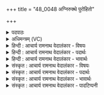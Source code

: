 +++
title = "48_0048 अग्निरुक्थे पुरोहितो"

+++
<details><summary>पदपाठः</summary>

अ꣣ग्निः꣢। उ꣣क्थे꣢। पु꣣रो꣡हि꣢तः। पु꣣रः꣢। हि꣣तः। ग्रा꣡वा꣢꣯णः। ब꣣र्हिः꣢। अ꣣ध्वरे꣢। ऋ꣣चा꣢। या꣣मि। मरुतः। ब्रह्मणः। पते। दे꣡वाः꣢꣯। अ꣡वः꣢꣯। व꣡रे꣢꣯ण्यम्। ४८।
</details>

<details><summary>अधिमन्त्रम् (VC)</summary>

- अग्निः
- मनुर्वैवस्वतः
- बृहती
- मध्यमः
- आग्नेयं काण्डम्
</details>

<details><summary>हिन्दी : आचार्य रामनाथ वेदालंकार - विषयः</summary>

अब उपासना-यज्ञ की प्रक्रिया का वर्णन करते हैं।
</details>

<details><summary>हिन्दी : आचार्य रामनाथ वेदालंकार - पदार्थः</summary>

पदार्थान्वय -  (उक्थे) स्तुतिमय (अध्वरे) हिंसादि के दोष से रहित उपासना-यज्ञ में (अग्निः) ज्योतिर्मय परमात्मा (पुरोहितः) संमुख निहित है; (ग्रावाणः) स्तुति-शब्द-रूप यज्ञिय सिल-बट्टे भी (पुरोहिताः) संमुख निहित हैं; (बर्हिः) हृदय-रूप पवित्र कुशा-निर्मित आसन भी (पुरोहितम्) संमुखस्थ है। हे (मरुतः) प्राणो ! हे (ब्रह्मणः पते) ज्ञानगुणविशिष्ट जीवात्मन् ! हे (देवाः) इन्द्रिय-मन-बुद्धि-रूप ऋत्विजो ! मैं (ऋचा) ईश-स्तुति-रूप वाणी के साथ आपकी (वरेण्यम्) वरणीय (अवः) रक्षा को (यामि) माँग रहा हूँ ॥४॥
</details>

<details><summary>हिन्दी : आचार्य रामनाथ वेदालंकार - भावार्थः</summary>

भावार्थ -  जैसे बाह्य यज्ञ में यज्ञ-वेदि में अग्नि प्रज्वलित की जाती है, वहाँ सोम-आदि ओषधियों को पीसने के साधनभूत सिल-बट्टे तथा ऋत्विजों के बैठने के लिए कुशानिर्मित आसन भी तैयार रहते हैं; वैसे ही उपासना-यज्ञ में परमात्मा-रूप अग्नि समिद्ध की जाती है; स्तुतिशब्द ही सिल-बट्टे होते हैं; हृदय की कुशानिर्मित आसन होता है, ब्रह्मणस्पति नामक जीवात्मा ही यजमान बनता है; प्राण-इन्द्रिय-मन-बुद्धि ऋत्विज् बनकर हृदयासन पर बैठकर उस यज्ञ को फैलाते हैं, जिनकी सहायता और जिनकी रक्षा यज्ञ की सफलता के लिए अनिवार्य है। इसलिए सब उपासकों को आभ्यन्तर यज्ञ में उनकी रक्षा की याचना करनी चाहिए ॥४॥
</details>

<details><summary>संस्कृत : आचार्य रामनाथ वेदालंकार - विषयः</summary>

अथोपासनायज्ञस्य प्रक्रियामाह।
</details>

<details><summary>संस्कृत : आचार्य रामनाथ वेदालंकार - पदार्थः</summary>

पदार्थान्वय -  (उक्थे) स्तुतिमये। वच परिभाषणे धातोः पातृतुदिवचि०’ उ० २।७ इति थक्-प्रत्ययः। (अध्वरे) हिंसादिदोषरहिते उपासनायज्ञे (अग्निः) ज्योतिर्मयः परमात्मा (पुरोहितः) संमुखं निहितोऽस्ति। (ग्रावाणः) स्तुतिशब्दरूपाः यज्ञियपाषाणाः अपि (पुरोहिताः) संमुखस्थाः सन्ति। गृणातिः अर्चतिकर्मा। निघं० ३।१४। यद्वा गॄ शब्दे, क्वनिप् प्रत्ययः धातोर्ग्रादेशश्च। (बर्हिः) हृदयरूपं पवित्रं दर्भासनमपि (पुरोहितम्) सम्मुखस्थं विद्यते। अत्र यथायोग्यं विशेष्यशब्दस्य लिङ्गवचनानुसारं विशेषणभूतः पुरोहितशब्दोऽपि परिवर्तते। हे (मरुतः) प्राणाः ! हे (ब्रह्मणः पते) ज्ञानगुणविशिष्ट जीवात्मन् ! ब्रह्मणस्पतिः ब्रह्मणः पाता वा पालयिता वा इति निरुक्तम्। १०।१२। षष्ठ्याः पतिपुत्रपृष्ठपारपदपयस्पोषेषु।’ अ० ८।३।५३ इति विसर्गस्य सत्वम्। हे (देवाः) इन्द्रियमनोबुद्धिरूपा ऋत्विजः ! देवा ऋत्विजः। तै० सं० १।६।५।१। अहम् (ऋचा) ईशस्तुतिरूपया वाचा सह। ऋक् इति वाङ्नाम। निघं० १।११। ऋच् स्तुतौ, क्विप्। वः (वरेण्यम्) वरणीयम् (अवः) रक्षणम् (यामि२) याचामि। यामि इति याच्ञाकर्मसु पठितम्। निरु० ३।१९ ॥४॥
</details>

<details><summary>संस्कृत : आचार्य रामनाथ वेदालंकार - भावार्थः</summary>

भावार्थ -  यथा बाह्ययज्ञे यज्ञवेद्यामग्निः प्रदीप्यते, तत्र सोमादिपेषणसाधनभूता ग्रावाणः, ऋत्विजामुपवेशनाय दर्भासनानि सज्जितानि भवन्ति, तथैवोपासनायज्ञे परमात्मरूपोऽग्निः समिध्यते, अर्चनाशब्दा एव पाषाणा जायन्ते, हृदयमेव दर्भासनतां प्रपद्यते। बृहस्पतिर्नाम जीवात्मैव यजमानो भवति। प्राणेन्द्रियमनोबुद्धय ऋत्विजो भूत्वा हृदयासनमुपविश्य तं यज्ञं प्रतन्वन्ति येषां साहाय्यं यत्कृतं रक्षणं च यज्ञस्य साफल्यार्थमनिवार्यमस्ति। अतः सर्वैरुपासकैराभ्यन्तरयज्ञे तेषां रक्षणं याचनीयम् ॥४॥
</details>

<details><summary>संस्कृत : आचार्य रामनाथ वेदालंकार - पादटिप्पनी</summary>

टिप्पनी -   १. ऋ० ८।२७।१ देवाँ अवो इति पाठः। २. नेदं याचते रूपम्। किं तर्हि? ईमहे यामि इत्यर्चतिकर्मसु पाठात्याते रूपम्—इति वि०। यामि याचामि, मध्यमाक्षरलोपः—इति भ०। याचतेर्लटि रूपम्, वर्णलोपश्छान्दसः—इति० सा०।
</details>